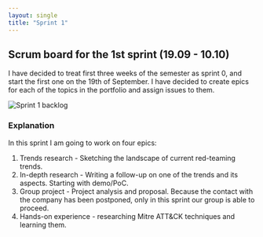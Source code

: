 ```yaml
---
layout: single
title: "Sprint 1"
---
```


## Scrum board for the 1st sprint (19.09 - 10.10)

I have decided to treat first three weeks of the semester as sprint 0, and start the first one on the 19th of September. I have decided to create epics for each
of the topics in the portfolio and assign issues to them.

![Sprint 1 backlog](../../assets/img/backlog/backlog_1.png)

### Explanation

In this sprint I am going to work on four epics:

1. Trends research - Sketching the landscape of current red-teaming trends.
2. In-depth research - Writing a follow-up on one of the trends and its aspects. Starting with demo/PoC.
3. Group project - Project analysis and proposal. Because the contact with the company has been postponed, only in this sprint
   our group is able to proceed.
4. Hands-on experience - researching Mitre ATT&CK techniques and learning them.
